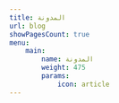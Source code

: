 ```yaml
---
title: المدونة
url: blog
showPagesCount: true
menu:
    main:
        name: المدونة
        weight: 475
        params:
            icon: article
---
```

